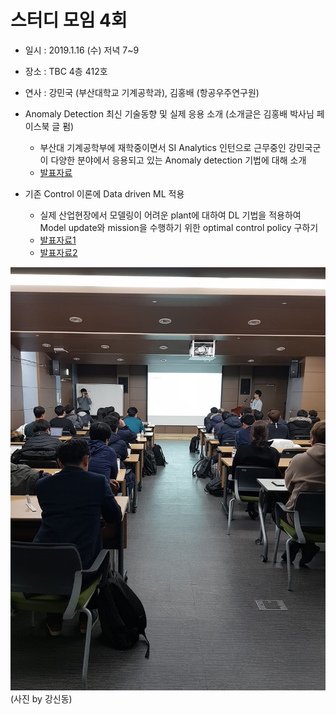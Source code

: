 # 스터디 모임 4회

* 일시 : 2019.1.16 (수) 저녁 7~9
* 장소 : TBC 4층 412호
* 연사 : 강민국 (부산대학교 기계공학과), 김홍배 (항공우주연구원)

* Anomaly Detection 최신 기술동향 및 실제 응용 소개 (소개글은 김홍배 박사님 페이스북 글 펌)
  - 부산대 기계공학부에 재학중이면서 SI Analytics 인턴으로 근무중인 강민국군이 다양한 분야에서 응용되고 있는 Anomaly detection 기법에 대해 소개
  - [발표자료](https://github.com/yoyogo96/AI_Friends/blob/master/study190116/%5BAI%20Friends%5DDeep%20Anomaly%20Detection.pdf)


* 기존 Control 이론에 Data driven ML 적용
  - 실제 산업현장에서  모델링이 어려운 plant에 대하여 DL 기법을 적용하여 Model update와 mission을 수행하기 위한 optimal control policy 구하기
  - [발표자료1](https://github.com/yoyogo96/AI_Friends/blob/master/study190116/1_Quadcopter_grey%20model.pdf)
  - [발표자료2](https://github.com/yoyogo96/AI_Friends/blob/master/study190116/2_Real%20time%20optimal%20control%20using%20DNN.pdf)

![](./190116.jpg)
(사진 by 강신동)
